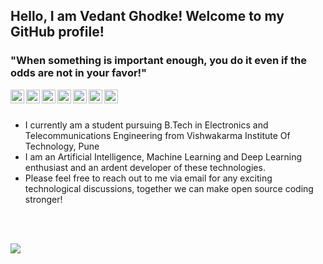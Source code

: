 ## Hello, I am Vedant Ghodke! Welcome to my GitHub profile!

### "When something is important enough, you do it even if the odds are not in your favor!"

  <a href="http://vedantghodke.github.io">
    <img align="left" alt="Personal Website" width="22px" src="https://cdn.jsdelivr.net/npm/simple-icons@v3/icons/actigraph.svg" />
  </a>
  <a href="https://www.linkedin.com/in/vedantghodke/">
    <img align="left" alt="LinkedIn" width="22px" src="https://cdn.jsdelivr.net/npm/simple-icons@v3/icons/linkedin.svg" />
  </a>
  <a href="https://twitter.com/VedantGhodke_">
    <img align="left" alt="Twitter" width="22px" src="https://cdn.jsdelivr.net/npm/simple-icons@v3/icons/twitter.svg" />
  </a>
  <a href="https://www.instagram.com/vedant__ghodke/">
    <img align="left" alt="Instagram" width="22px" src="https://cdn.jsdelivr.net/npm/simple-icons@v3/icons/instagram.svg" />
  </a>
  <a href="http://vedantghodke.blogspot.com/">
    <img align="left" alt="Blog" width="22px" src="https://cdn.jsdelivr.net/npm/simple-icons@v3/icons/rss.svg" />
  </a>
   <a href="mailto:vedantghodke@gmail.com">
    <img align="left" alt="Email ID" width="22px" src="https://cdn.jsdelivr.net/npm/simple-icons@v3/icons/gmail.svg" />
  </a>
  <a href="https://stackoverflow.com/users/13700415/vedant-ghodke">
    <img align="left" alt="Stackoverflow" width="22px" src="https://cdn.jsdelivr.net/npm/simple-icons@v3/icons/stackoverflow.svg" />
  </a>
    
<br><br>
- I currently am a student pursuing B.Tech in Electronics and Telecommunications Engineering from Vishwakarma Institute Of Technology, Pune
- I am an Artificial Intelligence, Machine Learning and Deep Learning enthusiast and an ardent developer of these technologies.
- Please feel free to reach out to me via email for any exciting technological discussions, together we can make open source coding stronger!

<br><br>

<img src="https://github-readme-stats.vercel.app/api?username=VEDANTGHODKE&&show_icons=true&title_color=ffffff&icon_color=bb2acf&text_color=daf7dc&bg_color=191919">

